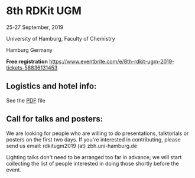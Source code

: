 # 8th RDKit UGM
25-27 September, 2019

University of Hamburg, Faculty of Chemistry

Hamburg Germany

**Free registration** https://www.eventbrite.com/e/8th-rdkit-ugm-2019-tickets-58836131453

## Logistics and hotel info:
See the [PDF](Info/RDKit_UGM_2019_Hotel_Recommendations.pdf) file

## Call for talks and posters:
We are looking for people who are willing to do presentations, talktorials or posters on the first two days. 
If you're interested in contributing, please send us email: rdkitugm2019 (at) zbh.uni-hamburg.de

Lighting talks don't need to be arranged too far in advance; we will start collecting the list of people interested 
in doing those shortly before the event.


